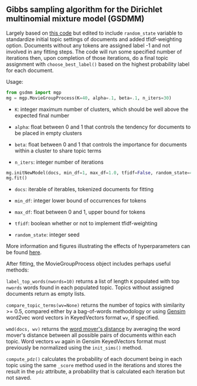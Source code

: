 ## Gibbs sampling algorithm for the Dirichlet multinomial mixture model (GSDMM)

Largely based on [this code](https://github.com/rwalk/gsdmm) but edited to include `random_state` variable to standardize initial topic settings of documents and added tfidf-weighting option. Documents without any tokens are assigned label -1 and not involved in any fitting steps. The code will run some specified number of iterations then, upon completion of those iterations, do a final topic assignment with `choose_best_label()` based on the highest probability label for each document.

Usage:
```python
from gsdmm import mgp
mg = mgp.MovieGroupProcess(K=40, alpha=.1, beta=.1, n_iters=30)
```

- `K`: integer maximum number of clusters, which should be well above the expected final number

- `alpha`: float between 0 and 1 that controls the tendency for documents to be placed in empty clusters

- `beta`: float between 0 and 1 that controls the importance for documents within a cluster to share topic terms

- `n_iters`: integer number of iterations

```python
mg.initNewModel(docs, min_df=1, max_df=1.0, tfidf=False, random_state=40)
mg.fit()
```

- `docs`: iterable of iterables, tokenized documents for fitting

- `min_df`: integer lower bound of occurrences for tokens

- `max_df`: float between 0 and 1, upper bound for tokens

- `tfidf`: boolean whether or not to implement tfidf-weighting

- `random_state`: integer seed

More information and figures illustrating the effects of hyperparameters can be found [here](https://dl.acm.org/doi/10.1145/2623330.2623715).

After fitting, the MovieGroupProcess object includes perhaps useful methods:

`label_top_words(nwords=10)` returns a list of length `K` populated with top `nwords` words found in each populated topic. Topics without assigned documents return as empty lists.

`compare_topic_terms(wv=None)` returns the number of topics with similarity >= 0.5, compared either by a bag-of-words methodology or using [Gensim](https://radimrehurek.com/gensim_3.8.3/index.html) word2vec word vectors in KeyedVectors format `wv`, if specified.

`wmd(docs, wv)` returns the [word mover's distance](http://proceedings.mlr.press/v37/kusnerb15.pdf) by averaging the word mover's distance between all possible pairs of documents within each topic. Word vectors `wv` again in Gensim KeyedVectors format must previously be normalized using the `init_sims()` method.

`compute_pdz()` calculates the probability of each document being in each topic using the same `_score` method used in the iterations and stores the result in the `pdz` attribute, a probability that is calculated each iteration but not saved.
